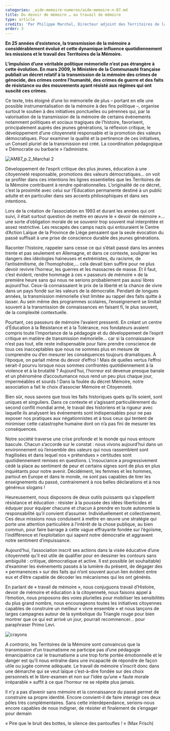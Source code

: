 ```yaml
---
categories: _aide-memoire-numeros/aide-memoire-n-87.md
title: Du devoir de mémoire … au travail de mémoire
type: article
credits: 'Par Philippe Marchal, Directeur adjoint des Territoires de la Mémoire.'
order: 3
---
```

**En 25 années d’existence, la transmission de la mémoire a considérablement évolué et cette dynamique influence quotidiennement les missions et le travail des Territoires de la Mémoire.**

**L’impulsion d’une véritable politique mémorielle n’est pas étrangère à cette évolution. En mars 2009, le Ministère de la Communauté française publiait un décret relatif à la transmission de la mémoire des crimes de génocide, des crimes contre l’humanité, des crimes de guerre et des faits de résistance ou des mouvements ayant résisté aux régimes qui ont suscité ces crimes.**

Ce texte, très éloigné d’une loi mémorielle de plus – portant en elle une possible instrumentalisation de la mémoire à des fins politique –, organise surtout le soutien à des initiatives ponctuelles ou pérennes qui, par la valorisation de la transmission de la mémoire de certains évènements notamment politiques et sociaux tragiques de l’histoire, favorisent, principalement auprès des jeunes générations, la réflexion critique, le développement d’une citoyenneté responsable et la promotion des valeurs démocratiques. Pour examiner la qualité et la pertinence de ces initiatives, un Conseil pluriel de la transmission est créé. La coordination pédagogique « Démocratie ou barbarie » l’administre.



![AM87_p.2_Marchal 2](/assets/uploads/am87-du-devoir-demoire-au-travail-de-memoire-groupe.jpg)



Développement de l’esprit critique des plus jeunes, éducation à une citoyenneté responsable, promotions des valeurs démocratiques… on voit se profiler dans  ces intentions les lignes essentielles que les Territoires de la Mémoire contribuent à rendre opérationnelles. L’originalité de ce décret, c’est la proximité avec celui sur l’Éducation permanente destiné à un public adulte et en particulier dans ses accents philosophiques et dans ses intentions.

Lors de la création de l’association en 1993 et durant les années qui ont suivi, il était surtout question de mettre en œuvre le « devoir de mémoire »… une sorte d’obligation morale de se  souvenir  trop  souvent  mal  interprétée  et assez restrictive. Les rescapés des camps nazis qui entouraient le Centre d’Action Laïque de la Province de Liège pensaient que la seule évocation du passé suffisait à une prise de conscience durable des jeunes générations.

Raconter l’histoire, rappeler sans cesse ce qui s’était passé dans les années trente et pas seulement en Allemagne,  et dans ce contexte, souligner les dangers des idéologies haineuses et extrémistes, du racisme, de l’antisémitisme, de l’homophobie,… cela devait bien suffire pour ne plus devoir revivre l’horreur, les guerres et les massacres de masse. Et il faut, c’est évident, rendre hommage à ces
 « passeurs de mémoire » de  la  première  heure  sans  qui nous ne serions probablement pas aussi libres aujourd’hui. Ceux-là connaissaient le prix de la liberté et la chance de vivre dans un pays fondé sur les valeurs de la démocratie. Pendant de longues années, la transmission mémorielle s’est limitée au rappel des faits quitte à lasser. Au sein même des programmes scolaires, l’enseignement se limitait souvent à la transmission de connaissances en faisant fi, le plus souvent, de la complexité contextuelle.

Pourtant, ces passeurs de mémoire l’avaient pressenti. En créant un centre  d’Éducation  à  la  Résistance et à la Tolérance, nos fondateurs avaient compris toute l’importance de la pédagogie et du développement de l’esprit critique en matière de transmission mémorielle… car si la connaissance n’est pas tout, elle reste indispensable pour faire prendre conscience de tous ces inacceptables que nous ne sommes plus en mesure de comprendre ou d’en mesurer les  conséquences  toujours  dramatiques. À l’époque, on parlait même  du  devoir  d’effroi  ! Mais de quelles vertus l’effroi serait-il pourvu lorsque nous sommes confrontés quotidiennement à la violence et à  la brutalité ? Aujourd’hui, l’horreur est devenue presque banale et un phénomène d’accoutumance nous rend un peu plus chaque jour, imperméables et sourds !
 Dans la foulée du décret Mémoire, notre association a fait le choix d’associer Mémoire et Citoyenneté.

Bien sûr, nous savons que tous les faits historiques quels qu’ils soient, sont uniques et singuliers. Dans ce contexte et s’agissant particulièrement du second conflit mondial armé, le travail des historiens et la rigueur avec laquelle ils analysent les événements sont indispensables pour ne pas exposer nos pratiques aux négationnistes et à tous ceux qui tentent de minimiser cette catastrophe humaine dont on n’a pas fini de mesurer les conséquences.

Notre société traverse une crise profonde et le monde qui nous entoure bascule. Chacun s’accorde sur le constat : nous vivons aujourd’hui dans un environnement où l’ensemble des valeurs qui nous rassemblent sont fragilisées et dans lequel nos « prétendues » certitudes sont quotidiennement remises en questions. L’insouciance a progressivement cédé la place au sentiment de peur et certains signes sont de plus en plus inquiétants pour notre
 avenir. Décidément, les femmes et les hommes, partout en Europe et dans le monde, ne sont pas capables de tirer les enseignements du passé, contrairement à nos belles déclarations et à nos généreux slogans !

Heureusement, nous disposons de deux outils puissants qui s’appellent résistance et éducation : résister à la poussée des idées liberticides et éduquer pour équiper chacune et chacun à prendre en toute autonomie la responsabilité qu’il convient d’assumer. Individuellement et collectivement. Ces deux missions nous conduisent à mettre en œuvre une stratégie qui porte une attention particulière à l’intérêt de la chose publique, au bien commun, pour faire barrage à cette vague effrayante fondée sur l’égoïsme, l’indifférence et l’exploitation qui sapent notre démocratie et aggravent notre sentiment d’impuissance.

Aujourd’hui, l’association inscrit ses actions dans la visée éducative d’une citoyenneté qu’il est utile de qualifier pour en dessiner les contours sans ambiguïté : critique, démocratique et active. Il est possible (et souhaitable) d’examiner les événements passés à la lumière du présent, de dégager des « permanences » sur des faits qui n’ont souvent aucun lien évident entre eux et d’être capable de décoder les mécanismes qui les ont générés.

En parlant de « travail de mémoire », nous conjuguons travail d’Histoire,  devoir  de  mémoire  et  éducation  à la citoyenneté, nous faisons appel à l’émotion, nous proposons des voies plurielles pour mobiliser les sensibilités du plus grand nombre, nous encourageons toutes les initiatives citoyennes capables de construire un meilleur « vivre ensemble » et nous lançons de larges campagnes autour de la symbolique du Triangle rouge pour bien montrer que ce qui est arrivé un jour, pourrait recommencer… pour paraphraser Primo Levi.



![crayons](/assets/uploads/am87-du-devoir-dememoire-au-travail-de-memoire-crayons.jpg)



_A contrario_, les Territoires de la Mémoire sont convaincus que la transmission d’un traumatisme ne participe pas d’une pédagogie émancipatrice car le traumatisme a une trop forte portée émotionnelle et le danger est qu’il nous entraîne dans une incapacité de répondre de façon utile ou jugée comme adéquate. Le travail de mémoire s’inscrit donc dans une démarche qui se veut laïque c’est-à-dire fondée sur des choix personnels et le libre-examen et non sur l’idée qu’une « faute morale irréparable » suffit à ce que l’horreur ne se répète plus jamais.

Il n’y a pas d’avenir sans mémoire et la connaissance   du passé permet de construire sa propre identité. Encore convient-il de faire interagir ces deux pôles très complémentaires. Sans cette interdépendance, serions-nous encore capables de nous indigner, de résister et finalement de s’engager pour demain 

« Pire que le bruit des bottes, le silence des pantoufles ! » (Max Frisch)
